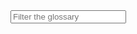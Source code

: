 <devsite-filter match="all" checkbox-form-id="filter-checkboxes-reset">
  <input type="text" placeholder="Filter the glossary">
  <div>
    <ul class="list">